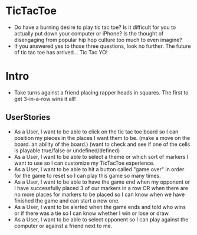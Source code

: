 # TicTacToe

- Do have a burning desire to play tic tac toe? Is it difficult for you to actually put down your computer or iPhone? Is the thought of disengaging from popular hip hop culture too much to even imagine?
- If you answered yes to those three questions, look no further. The future of tic tac toe has arrived... Tic Tac YO!




# Intro

- Take turns against a friend placing rapper heads in squares. The first to get 3-in-a-row wins it all!


## UserStories

 - As a User, I want to be able to click on the tic tac toe board so I can position my pieces in the places I want them to be.
  (make a move on the board. an ability of the board.)
  (want to check and see if one of the cells is playable true/false or undefined/defined)
 - As a User, I want to be able to select a theme or which sort of markers I want to use so I can customize my TicTacToe experience.
 - As a User, I want to be able to hit a button called "game over" in order for the game to reset so I can play this game so many times.
 - As a User, I want to be able to have the game end when my opponent or I have successfully placed 3 of our markers in a row OR when there are no more places for markers to be placed so I can know when we have finished the game and can start a new one.
 - As a User, I want to be alerted when the game ends and told who wins or if there was a tie so I can know whether I win or lose or draw.
  - As a User, I want to be able to select opponent so I can play against the computer or against a friend next to me.
